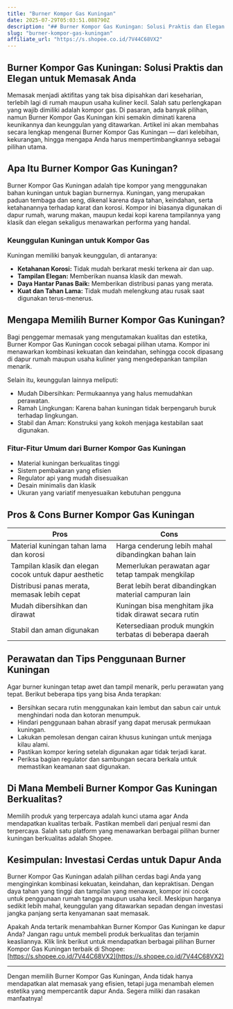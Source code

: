 ```yaml
---
title: "Burner Kompor Gas Kuningan"
date: 2025-07-29T05:03:51.088790Z
description: "## Burner Kompor Gas Kuningan: Solusi Praktis dan Elegan untuk Memasak Anda..."
slug: "burner-kompor-gas-kuningan"
affiliate_url: "https://s.shopee.co.id/7V44C68VX2"
---
```

## Burner Kompor Gas Kuningan: Solusi Praktis dan Elegan untuk Memasak Anda

Memasak menjadi aktifitas yang tak bisa dipisahkan dari keseharian, terlebih lagi di rumah maupun usaha kuliner kecil. Salah satu perlengkapan yang wajib dimiliki adalah kompor gas. Di pasaran, ada banyak pilihan, namun Burner Kompor Gas Kuningan kini semakin diminati karena keunikannya dan keunggulan yang ditawarkan. Artikel ini akan membahas secara lengkap mengenai Burner Kompor Gas Kuningan — dari kelebihan, kekurangan, hingga mengapa Anda harus mempertimbangkannya sebagai pilihan utama.

## Apa Itu Burner Kompor Gas Kuningan?

Burner Kompor Gas Kuningan adalah tipe kompor yang menggunakan bahan kuningan untuk bagian burnernya. Kuningan, yang merupakan paduan tembaga dan seng, dikenal karena daya tahan, keindahan, serta ketahanannya terhadap karat dan korosi. Kompor ini biasanya digunakan di dapur rumah, warung makan, maupun kedai kopi karena tampilannya yang klasik dan elegan sekaligus menawarkan performa yang handal.

### Keunggulan Kuningan untuk Kompor Gas

Kuningan memiliki banyak keunggulan, di antaranya:
- **Ketahanan Korosi:** Tidak mudah berkarat meski terkena air dan uap.
- **Tampilan Elegan:** Memberikan nuansa klasik dan mewah.
- **Daya Hantar Panas Baik:** Memberikan distribusi panas yang merata.
- **Kuat dan Tahan Lama:** Tidak mudah melengkung atau rusak saat digunakan terus-menerus.

## Mengapa Memilih Burner Kompor Gas Kuningan?

Bagi penggemar memasak yang mengutamakan kualitas dan estetika, Burner Kompor Gas Kuningan cocok sebagai pilihan utama. Kompor ini menawarkan kombinasi kekuatan dan keindahan, sehingga cocok dipasang di dapur rumah maupun usaha kuliner yang mengedepankan tampilan menarik.

Selain itu, keunggulan lainnya meliputi:

- Mudah Dibersihkan: Permukaannya yang halus memudahkan perawatan.
- Ramah Lingkungan: Karena bahan kuningan tidak berpengaruh buruk terhadap lingkungan.
- Stabil dan Aman: Konstruksi yang kokoh menjaga kestabilan saat digunakan.

### Fitur-Fitur Umum dari Burner Kompor Gas Kuningan

- Material kuningan berkualitas tinggi
- Sistem pembakaran yang efisien
- Regulator api yang mudah disesuaikan
- Desain minimalis dan klasik
- Ukuran yang variatif menyesuaikan kebutuhan pengguna

## Pros & Cons Burner Kompor Gas Kuningan

| **Pros** | **Cons** |
|--------------|--------------|
| Material kuningan tahan lama dan korosi | Harga cenderung lebih mahal dibandingkan bahan lain |
| Tampilan klasik dan elegan cocok untuk dapur aesthetic | Memerlukan perawatan agar tetap tampak mengkilap |
| Distribusi panas merata, memasak lebih cepat | Berat lebih berat dibandingkan material campuran lain |
| Mudah dibersihkan dan dirawat | Kuningan bisa menghitam jika tidak dirawat secara rutin |
| Stabil dan aman digunakan | Ketersediaan produk mungkin terbatas di beberapa daerah |

## Perawatan dan Tips Penggunaan Burner Kuningan

Agar burner kuningan tetap awet dan tampil menarik, perlu perawatan yang tepat. Berikut beberapa tips yang bisa Anda terapkan:

- Bersihkan secara rutin menggunakan kain lembut dan sabun cair untuk menghindari noda dan kotoran menumpuk.
- Hindari penggunaan bahan abrasif yang dapat merusak permukaan kuningan.
- Lakukan pemolesan dengan cairan khusus kuningan untuk menjaga kilau alami.
- Pastikan kompor kering setelah digunakan agar tidak terjadi karat.
- Periksa bagian regulator dan sambungan secara berkala untuk memastikan keamanan saat digunakan.

## Di Mana Membeli Burner Kompor Gas Kuningan Berkualitas?

Memilih produk yang terpercaya adalah kunci utama agar Anda mendapatkan kualitas terbaik. Pastikan membeli dari penjual resmi dan terpercaya. Salah satu platform yang menawarkan berbagai pilihan burner kuningan berkualitas adalah Shopee.

## Kesimpulan: Investasi Cerdas untuk Dapur Anda

Burner Kompor Gas Kuningan adalah pilihan cerdas bagi Anda yang menginginkan kombinasi kekuatan, keindahan, dan kepraktisan. Dengan daya tahan yang tinggi dan tampilan yang menawan, kompor ini cocok untuk penggunaan rumah tangga maupun usaha kecil. Meskipun harganya sedikit lebih mahal, keunggulan yang ditawarkan sepadan dengan investasi jangka panjang serta kenyamanan saat memasak.

Apakah Anda tertarik menambahkan Burner Kompor Gas Kuningan ke dapur Anda? Jangan ragu untuk membeli produk berkualitas dan terjamin keasliannya. Klik link berikut untuk mendapatkan berbagai pilihan Burner Kompor Gas Kuningan terbaik di Shopee: [https://s.shopee.co.id/7V44C68VX2](https://s.shopee.co.id/7V44C68VX2)

---

Dengan memilih Burner Kompor Gas Kuningan, Anda tidak hanya mendapatkan alat memasak yang efisien, tetapi juga menambah elemen estetika yang mempercantik dapur Anda. Segera miliki dan rasakan manfaatnya!